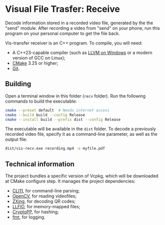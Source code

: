 # Visual File Trasfer: Receive
Decode information stored in a recorded video file, generated by the the "send" module. After recording a video from "send" on your phone, run this program on your personal computer to get the file back.

Vis-transfer receiver is an C++ program. To compile, you will need:
- A C++23-capable compiler (such as [LLVM on Windows](https://github.com/llvm/llvm-project/releases/latest) or a modern version of GCC on Linux);
- [CMake](https://cmake.org/download/) 3.25 or higher;
- [Git](https://git-scm.com/).

## Building
Open a terminal window in this folder (`recv` folder). Run the following commands to build the executable:
```sh
cmake --preset default  # Needs internet access
cmake --build build --config Release
cmake --install build --prefix dist --config Release 
```
The executable will be available in the `dist` folder. To decode a previously recorded video file, specify it as a command-line parameter, as well as the output file:
```sh
dist/vis-recv.exe recording.mp4 -o myfile.pdf
```

## Technical information
The project bundles a specific version of Vcpkg, which will be downloaded at CMake configure step. It manages the project dependencies:
- [CLI11](https://github.com/CLIUtils/CLI11), for command-line parsing;
- [OpenCV](https://github.com/opencv/opencv), for reading videofiles;
- [ZXing](https://github.com/zxing-cpp/zxing-cpp), for decoding QR codes;
- [LLFIO](https://github.com/ned14/llfio), for memory-mapped files;
- [CryptoPP](https://github.com/weidai11/cryptopp), for hashing;
- [fmt](https://github.com/fmtlib/fmt), for logging.
